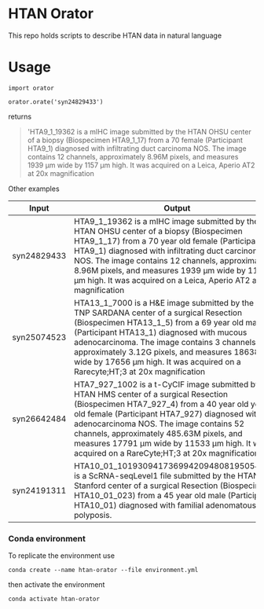 # HTAN Orator

This repo holds scripts to describe HTAN data in natural language

# Usage

```
import orator

orator.orate('syn24829433')
```

returns

> 'HTA9_1_19362 is a mIHC image submitted by the HTAN OHSU center of a biopsy (Biospecimen HTA9_1_17) from a 70 female (Participant HTA9_1) diagnosed with infiltrating duct carcinoma NOS. 
> The image contains 12 channels, approximately 8.96M pixels, and measures 1939 µm wide by 1157 µm high. It was acquired on a Leica, Aperio AT2 at 20x magnification

Other examples

| Input | Output |
| ----  | --- |
| syn24829433 | HTA9_1_19362 is a mIHC image submitted by the HTAN OHSU center of a biopsy (Biospecimen HTA9_1_17) from a 70 year old female (Participant HTA9_1) diagnosed with infiltrating duct carcinoma NOS. The image contains 12 channels, approximately 8.96M pixels, and measures 1939 µm wide by 1157 µm high. It was acquired on a Leica, Aperio AT2 at 20x magnification |
| syn25074523 | HTA13_1_7000 is a H&E image submitted by the HTAN TNP SARDANA center of a surgical Resection (Biospecimen HTA13_1_5) from a 69 year old male (Participant HTA13_1) diagnosed with mucous adenocarcinoma. The image contains 3 channels, approximately 3.12G pixels, and measures 18638 µm wide by 17656 µm high. It was acquired on a Rarecyte;HT;3 at 20x magnification|
| syn26642484 | HTA7_927_1002 is a t-CyCIF image submitted by the HTAN HMS center of a surgical Resection (Biospecimen HTA7_927_4) from a 40 year old year old female (Participant HTA7_927) diagnosed with adenocarcinoma NOS. The image contains 52 channels, approximately 485.63M pixels, and measures 17791 µm wide by 11533 µm high. It was acquired on a RareCyte;HT;3 at 20x magnification |
| syn24191311 | HTA10_01_10193094173699420948081950544055 is a ScRNA-seqLevel1 file submitted by the HTAN Stanford center of a surgical Resection (Biospecimen HTA10_01_023) from a 45 year old male (Participant HTA10_01) diagnosed with familial adenomatous polyposis. |

### Conda environment

To replicate the environment use

```
conda create --name htan-orator --file environment.yml
```

then activate the environment

```
conda activate htan-orator
```